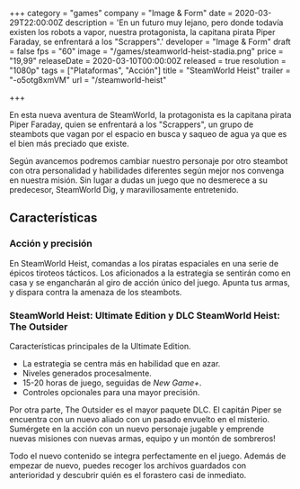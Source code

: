 +++
category = "games"
company = "Image & Form"
date = 2020-03-29T22:00:00Z
description = 'En un futuro muy lejano, pero donde todavía existen los robots a vapor, nuestra protagonista, la capitana pirata Piper Faraday, se enfrentará a los "Scrappers".'
developer = "Image & Form"
draft = false
fps = "60"
image = "/games/steamworld-heist-stadia.png"
price = "19,99"
releaseDate = 2020-03-10T00:00:00Z
released = true
resolution = "1080p"
tags = ["Plataformas", "Acción"]
title = "SteamWorld Heist"
trailer = "-o5otg8xmVM"
url = "/steamworld-heist"

+++

En esta nueva aventura de SteamWorld, la protagonista es la capitana pirata Piper Faraday, quien se enfrentará a los "Scrappers", un grupo de steambots que vagan por el espacio en busca y saqueo de agua ya que es el bien más preciado que existe. 

Según avancemos podremos cambiar nuestro personaje por otro steambot con otra personalidad y habilidades diferentes según mejor nos convenga en nuestra misión. Sin lugar a dudas un juego que no desmerece a su predecesor, SteamWorld Dig, y maravillosamente entretenido.

## Características

### Acción y precisión

En SteamWorld Heist, comandas a los piratas espaciales en una serie de épicos tiroteos tácticos. Los aficionados a la estrategia se sentirán como en casa y se engancharán al giro de acción único del juego. Apunta tus armas, y dispara contra la amenaza de los steambots.

### SteamWorld Heist: Ultimate Edition y DLC SteamWorld Heist: The Outsider
Características principales de la Ultimate Edition.

* La estrategia se centra más en habilidad que en azar.
* Niveles generados procesalmente.
* 15-20 horas de juego, seguidas de *New Game+*.
* Controles opcionales para una mayor precisión.

 Por otra parte, The Outsider es el mayor paquete DLC. El capitán Piper se encuentra con un nuevo aliado con un pasado envuelto en el misterio. Sumérgete en la acción con un nuevo personaje jugable y emprende nuevas misiones con nuevas armas, equipo y un montón de sombreros!

Todo el nuevo contenido se integra perfectamente en el juego. Además de empezar de nuevo, puedes recoger los archivos guardados con anterioridad y descubrir quién es el forastero casi de inmediato.